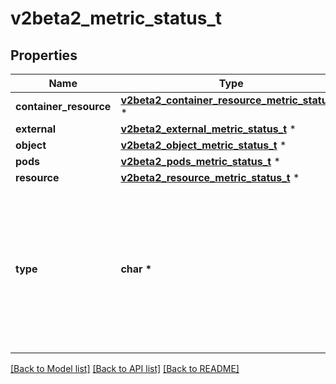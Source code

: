 # v2beta2_metric_status_t

## Properties
Name | Type | Description | Notes
------------ | ------------- | ------------- | -------------
**container_resource** | [**v2beta2_container_resource_metric_status_t**](v2beta2_container_resource_metric_status.md) \* |  | [optional] 
**external** | [**v2beta2_external_metric_status_t**](v2beta2_external_metric_status.md) \* |  | [optional] 
**object** | [**v2beta2_object_metric_status_t**](v2beta2_object_metric_status.md) \* |  | [optional] 
**pods** | [**v2beta2_pods_metric_status_t**](v2beta2_pods_metric_status.md) \* |  | [optional] 
**resource** | [**v2beta2_resource_metric_status_t**](v2beta2_resource_metric_status.md) \* |  | [optional] 
**type** | **char \*** | type is the type of metric source.  It will be one of \&quot;ContainerResource\&quot;, \&quot;External\&quot;, \&quot;Object\&quot;, \&quot;Pods\&quot; or \&quot;Resource\&quot;, each corresponds to a matching field in the object. Note: \&quot;ContainerResource\&quot; type is available on when the feature-gate HPAContainerMetrics is enabled | 

[[Back to Model list]](../README.md#documentation-for-models) [[Back to API list]](../README.md#documentation-for-api-endpoints) [[Back to README]](../README.md)


